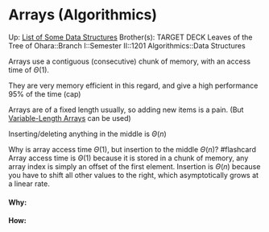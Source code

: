 # Arrays (Algorithmics)

Up: [List of Some Data Structures](list_of_some_data_structures)
Brother(s):
TARGET DECK
Leaves of the Tree of Ohara::Branch I::Semester II::1201 Algorithmics::Data Structures

Arrays use a contiguous (consecutive) chunk of memory, with an access time of $\Theta (1)$. 

They are very memory efficient in this regard, and give a high performance 95% of the time (cap)

Arrays are of a fixed length usually, so adding new items is a pain. (But [Variable-Length Arrays](variable-length_arrays) can be used)

Inserting/deleting anything in the middle is $\Theta (n)$

Why is array access time $\Theta (1)$, but insertion to the middle  $\Theta (n)$? #flashcard 
Array access time is $\Theta (1)$ because it is stored in a chunk of memory, any array index is simply an offset of the first element. Insertion is $\Theta (n)$ because you have to shift all other values to the right, which asymptotically grows at a linear rate.
<!--ID: 1714246190460-->



































#### Why:
#### How:









